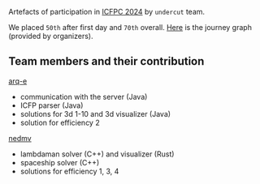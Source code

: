 Artefacts of participation in [ICFPC 2024](https://icfpcontest2024.github.io) by `undercut` team.

We placed `50th` after first day and `70th` overall. [Here](https://icfpcontest2024.github.io/img/journey/9.png) is the journey graph (provided by organizers).

## Team members and their contribution

[arq-e](https://github.com/arq-e)
- communication with the server (Java)
- ICFP parser (Java)
- solutions for 3d 1-10 and 3d visualizer (Java)
- solution for efficiency 2

[nedmv](https://github.com/nedmv)
- lambdaman solver (C++) and visualizer (Rust)
- spaceship solver (C++)
- solutions for efficiency 1, 3, 4


